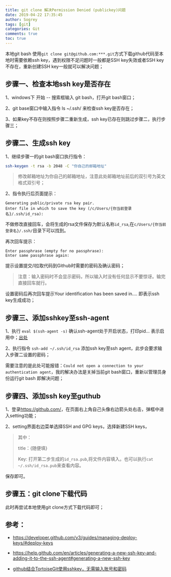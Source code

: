 ```yaml
---
title: git clone 解决Permission Denied (publickey)问题
date: 2019-04-22 17:35:45
author: Sogrey
tags: [git]
categories: Git
comments: true
toc: true
---
```


本地git bash 使用`git clone git@github.com:***.git`方式下载github代码至本地时需要依赖ssh key，遇到权限不足问题时一般都是SSH key失效或者SSH key不存在，重新创建SSH key一般就可以解决问题；

<!--more-->

## 步骤一、检查本地ssh key是否存在

1、windows下 开始 -- 搜索框输入 git bash，打开git bash窗口；
    
2、git base窗口中输入指令 ls ~/.ssh/ 来检查ssh key是否存在；
    
3、如果key不存在则按照步骤二重新生成，ssh key已存在则跳过步骤二，执行步骤三；

## 步骤二、生成ssh key

1、继续步骤一的git bash窗口执行指令：

``` bash
ssh-keygen -t rsa -b 2048 -C "你自己的邮箱地址"
```

> 修改邮箱地址为你自己的邮箱地址，注意此处邮箱地址前后的双引号为英文格式双引号；

2、指令执行后页面提示：

```
Generating public/private rsa key pair.
Enter file in which to save the key (/c/Users/{你当前登录名}/.ssh/id_rsa):
```

不做修改直接回车，会将生成的rsa文件保存为默认名称`id_rsa`,在`c/Users/{你当前登录名}/.ssh/`目录下可以找到。

再次回车提示：

```
Enter passphrase (empty for no passphrase): 
Enter same passphrase again: 
```
提示设置提交/l拉取代码到Github时需要的密码及确认密码；

> 注意：输入密码时不会显示密码，所以输入时没有任何显示不要惊讶。输完直接回车就行。

设置密码后再次回车提示Your identification has been saved in.... 即表示ssh key生成成功；

## 步骤三、添加sshkey至ssh-agent

1、执行 `eval $(ssh-agent -s)` 确认ssh-agent处于开启状态，打印pid... 表示启用中；[出处](https://help.github.com/en/articles/generating-a-new-ssh-key-and-adding-it-to-the-ssh-agent#generating-a-new-ssh-key)

2、执行指令  `ssh-add ~/.ssh/id_rsa`   添加ssh key至ssh agent，此步会要求输入步骤二设置的密码；

需要注意的是此处可能报错：`Could not open a connection to your authentication agent`，我的解决办法是关掉当前git bash窗口，重新以管理员身份运行git bash 即解决问题；

## **步骤四、添加ssh key至guthub**

 1、登录<https://github.com/>，在页面右上角自己头像右边箭头处右击，弹框中进入setting功能；

 2、setting界面右边菜单选择SSH and GPG keys，选择新建SSH keys，

> 其中：
>
> title：{随便填}
>
> Key: 打开第二步生成的`id_rsa.pub`,将文件内容填入。也可以执行`cat ~/.ssh/id_rsa.pub`来查看内容。

保存即可。

## **步骤五：git clone下载代码**

此时再尝试本地使用git clone方式下载代码即可；

## 参考：

- <https://developer.github.com/v3/guides/managing-deploy-keys/#deploy-keys>

- <https://help.github.com/en/articles/generating-a-new-ssh-key-and-adding-it-to-the-ssh-agent#generating-a-new-ssh-key>

- [github结合TortoiseGit使用sshkey，无需输入账号和密码](https://www.cnblogs.com/chucklu/p/4056499.html)

